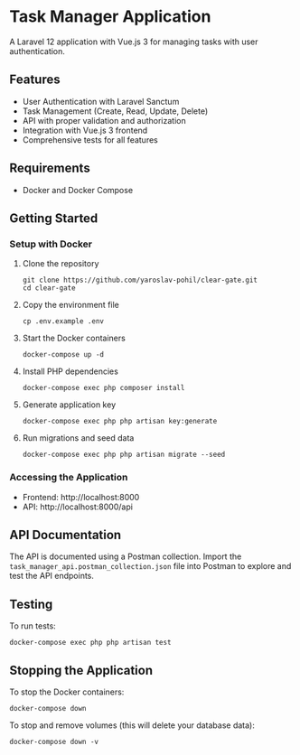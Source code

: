 # Task Manager Application

A Laravel 12 application with Vue.js 3 for managing tasks with user authentication.

## Features

- User Authentication with Laravel Sanctum
- Task Management (Create, Read, Update, Delete)
- API with proper validation and authorization
- Integration with Vue.js 3 frontend
- Comprehensive tests for all features

## Requirements

- Docker and Docker Compose

## Getting Started

### Setup with Docker

1. Clone the repository
   ```
   git clone https://github.com/yaroslav-pohil/clear-gate.git
   cd clear-gate
   ```

2. Copy the environment file
   ```
   cp .env.example .env
   ```

3. Start the Docker containers
   ```
   docker-compose up -d
   ```

4. Install PHP dependencies
   ```
   docker-compose exec php composer install
   ```

5. Generate application key
   ```
   docker-compose exec php php artisan key:generate
   ```

6. Run migrations and seed data
   ```
   docker-compose exec php php artisan migrate --seed
   ```

### Accessing the Application

- Frontend: http://localhost:8000
- API: http://localhost:8000/api

## API Documentation

The API is documented using a Postman collection. Import the `task_manager_api.postman_collection.json` file into Postman to explore and test the API endpoints.

## Testing

To run tests:

```
docker-compose exec php php artisan test
```

## Stopping the Application

To stop the Docker containers:

```
docker-compose down
```

To stop and remove volumes (this will delete your database data):

```
docker-compose down -v
```
